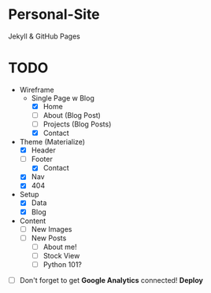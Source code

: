 # Personal-Site

Jekyll & GitHub Pages

# TODO

- Wireframe
  - Single Page w Blog
    - [X] Home
    - [ ] About (Blog Post)
    - [ ] Projects (Blog Posts)
    - [X] Contact
    
- Theme (Materialize)
  - [X] Header
  - [ ] Footer
    - [X] Contact
  - [X] Nav
  - [X] 404

- Setup
  - [X] Data
  - [X] Blog

- Content
  - [ ] New Images
  - [ ] New Posts
    - [ ] About me!
    - [ ] Stock View
    - [ ] Python 101?

- [ ] Don't forget to get **Google Analytics** connected!
**Deploy**